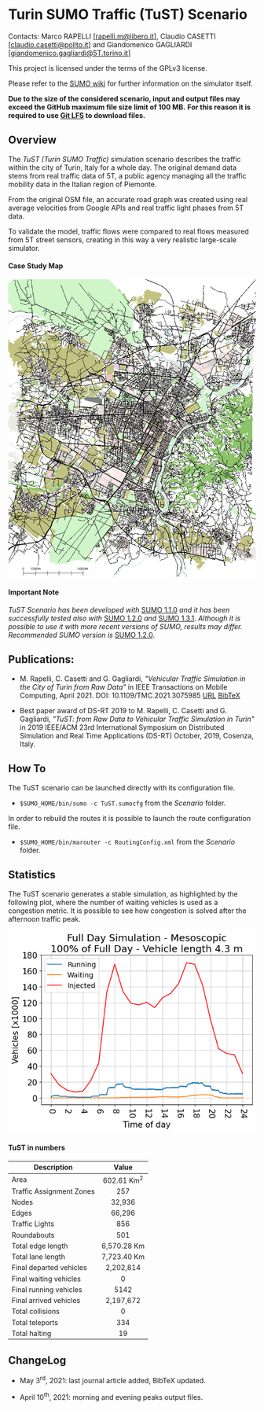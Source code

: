 # Turin SUMO Traffic (TuST) Scenario

Contacts: Marco RAPELLI [rapelli.m@libero.it], Claudio CASETTI [claudio.casetti@polito.it] and Giandomenico GAGLIARDI [giandomenico.gagliardi@5T.torino.it]

This project is licensed under the terms of the GPLv3 license.

Please refer to the [SUMO wiki](http://sumo.dlr.de/wiki/Simulation_of_Urban_MObility_-_Wiki) for further information on the simulator itself.

**Due to the size of the considered scenario, input and output files may exceed the GitHub maximum file size limit of 100 MB.**
**For this reason it is required to use [Git LFS](https://git-lfs.github.com) to download files.**

## Overview

The _TuST (Turin SUMO Traffic)_ simulation scenario describes the traffic within the city of Turin, Italy for a whole day. The original demand data stems from real traffic data of 5T, a public agency managing all the traffic mobility data in the Italian region of Piemonte.

From the original OSM file, an accurate road graph was created using real average velocities from Google APIs and real traffic light phases from 5T data.

To validate the model, traffic flows were compared to real flows measured from 5T street sensors, creating in this way a very realistic large-scale simulator.

#### Case Study Map

![Case Study Map](Map_Km.png)

#### Important Note

_TuST Scenario has been developed with_ [SUMO 1.1.0](https://github.com/eclipse/sumo/tree/v1_1_0) _and it has been successfully tested also with_ [SUMO 1.2.0](https://github.com/eclipse/sumo/tree/v1_2_0) _and_ [SUMO 1.3.1](https://github.com/eclipse/sumo/tree/v1_3_1). _Although it is possible to use it with more recent versions of SUMO, results may differ._
_Recommended SUMO version is_ [SUMO 1.2.0](https://github.com/eclipse/sumo/tree/v1_2_0).

## Publications:

* M. Rapelli, C. Casetti and G. Gagliardi,
*"Vehicular Traffic Simulation in the City of Turin from Raw Data"* in
IEEE Transactions on Mobile Computing, April 2021. DOI: 10.1109/TMC.2021.3075985 [URL](https://ieeexplore.ieee.org/document/9416842) [BibTeX](cite.bib)

* Best paper award of DS-RT 2019 to M. Rapelli, C. Casetti and G. Gagliardi,
*"TuST: from Raw Data to Vehicular Traffic Simulation in Turin"* in
2019 IEEE/ACM 23rd International Symposium on Distributed Simulation and Real Time Applications (DS-RT)
October, 2019, Cosenza, Italy.

## How To

The TuST scenario can be launched directly with its configuration file.
* `$SUMO_HOME/bin/sumo -c TuST.sumocfg` from the _Scenario_ folder.

In order to rebuild the routes it is possible to launch the route configuration file.
* `$SUMO_HOME/bin/marouter -c RoutingConfig.xml` from the _Scenario_ folder.

## Statistics

The TuST scenario generates a stable simulation, as highlighted by the following plot, where the number of waiting vehicles is used as a congestion metric.
It is possible to see how congestion is solved after the afternoon traffic peak.

![Stability Study](StabilityStudyGraph.png)

#### TuST in numbers

Description | Value 
--- | :---: 
Area | 602.61 Km<sup>2</sup>
Traffic Assignment Zones | 257
Nodes | 32,936
Edges | 66,296
Traffic Lights | 856
Roundabouts | 501
Total edge length | 6,570.28 Km
Total lane length | 7,723.40 Km
Final departed vehicles | 2,202,814
Final waiting vehicles | 0
Final running vehicles | 5142
Final arrived vehicles | 2,197,672
Total collisions | 0
Total teleports | 334
Total halting | 19

## ChangeLog

* May 3<sup>rd</sup>, 2021: last journal article added, BibTeX updated.

* April 10<sup>th</sup>, 2021: morning and evening peaks output files.
